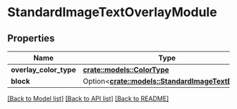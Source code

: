 # StandardImageTextOverlayModule

## Properties

Name | Type | Description | Notes
------------ | ------------- | ------------- | -------------
**overlay_color_type** | [**crate::models::ColorType**](ColorType.md) |  | 
**block** | Option<[**crate::models::StandardImageTextBlock**](StandardImageTextBlock.md)> |  | [optional]

[[Back to Model list]](../README.md#documentation-for-models) [[Back to API list]](../README.md#documentation-for-api-endpoints) [[Back to README]](../README.md)


